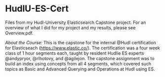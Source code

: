 # HudlU-ES-Cert
Files from my Hudl-University Elasticsearch Capstone project. For an overview of what I did for my project and my results, please see Overview.pdf.

_About the Course:_
This is the capstone for the internal @Hudl certification for Elasticseach (https://www.elastic.co/). The certification was a four week class of 1 hour segments each, taught by resident Hudlie ES experts @andypryor, @rlhotovy, and @agilejon. The capstone assignment was to build an index using concepts from all 4 segments, which covered such topics as Basic and Advanced Querying and Operations at Hudl using ES.
